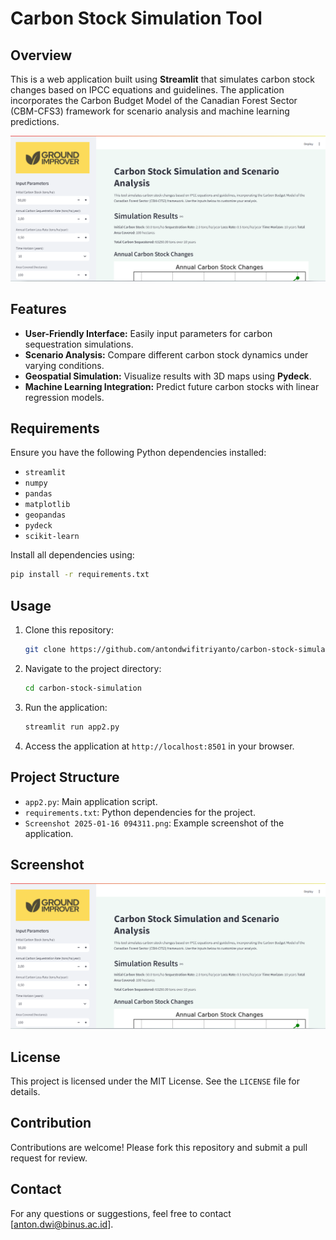 
# Carbon Stock Simulation Tool

## Overview
This is a web application built using **Streamlit** that simulates carbon stock changes based on IPCC equations and guidelines. The application incorporates the Carbon Budget Model of the Canadian Forest Sector (CBM-CFS3) framework for scenario analysis and machine learning predictions.

![App Screenshot](Screenshot%202025-01-16%20094311.png)

## Features
- **User-Friendly Interface:** Easily input parameters for carbon sequestration simulations.
- **Scenario Analysis:** Compare different carbon stock dynamics under varying conditions.
- **Geospatial Simulation:** Visualize results with 3D maps using **Pydeck**.
- **Machine Learning Integration:** Predict future carbon stocks with linear regression models.

## Requirements
Ensure you have the following Python dependencies installed:
- `streamlit`
- `numpy`
- `pandas`
- `matplotlib`
- `geopandas`
- `pydeck`
- `scikit-learn`

Install all dependencies using:
```bash
pip install -r requirements.txt
```

## Usage
1. Clone this repository:
   ```bash
   git clone https://github.com/antondwifitriyanto/carbon-stock-simulation.git
   ```
2. Navigate to the project directory:
   ```bash
   cd carbon-stock-simulation
   ```
3. Run the application:
   ```bash
   streamlit run app2.py
   ```
4. Access the application at `http://localhost:8501` in your browser.

## Project Structure
- `app2.py`: Main application script.
- `requirements.txt`: Python dependencies for the project.
- `Screenshot 2025-01-16 094311.png`: Example screenshot of the application.

## Screenshot
![Screenshot of the App](Screenshot%202025-01-16%20094311.png)

## License
This project is licensed under the MIT License. See the `LICENSE` file for details.

## Contribution
Contributions are welcome! Please fork this repository and submit a pull request for review.

## Contact
For any questions or suggestions, feel free to contact [anton.dwi@binus.ac.id].
